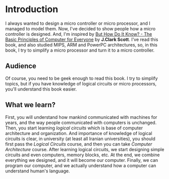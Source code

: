 # Introduction 

I always wanted to design a micro controller or micro processor, and I managed to model them. Now, I've decided to show people how a micro controller is designed. And, I'm inspired by [But How Do It Know? - The Basic Principles of Computer for Everyone](https://www.amazon.com/But-How-Know-Principles-Computers/dp/0615303765) by **J.Clark Scott**. I've read this book, and also studied MIPS, ARM and PowerPC architectures, so, in this book, I try to simplify a micro processor and turn it to a micro controller. 

## Audience 
Of course, you need to be geek enough to read this book. I try to simplify topics, but if you have knowledge of logical circuits or micro processors, you'll understand this book easier. 

## What we learn? 
First, you will understand how mankind communicated with machines for years, and the way people communicated with computers is unchanged. Then, you start learning *logical circuits* which is 
base of computer architecture and organization. And importance of knowledge of logical circuits is clear, in university (at least all Iranian universities), you should first pass the *Logical Circuits* course, and then 
you can take *Computer Architecture* course. After learning logical circuits, we start designing simple circuits and even computers, memory blocks, etc. At the end, we combine everything we designed, and it will become our
computer. Finally, we can program our computer, and we actually understand how a computer can understand human's language. 